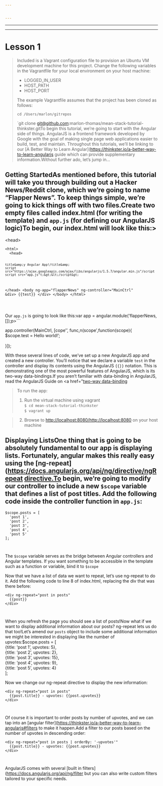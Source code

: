 ```yaml
---


---
```


<hr>
<hr>
<h1 id="lesson-1">Lesson 1</h1>
<blockquote>
<p>Included is a Vagrant configuration file to provision an Ubuntu VM development machine for this project. Change the following variables in the Vagrantfile for your local environment on your host machine:</p>
<ul>
<li>LOGGED_IN_USER</li>
<li>HOST_PATH</li>
<li>HOST_PORT</li>
</ul>
<p>The example Vagrantfile assumes that the project has been cloned as follows:</p>
<p><code>cd /Users/marlon/gitrepos</code></p>
<p>`git clone <a href="mailto:git@github.com">git@github.com</a>:marlon-thomas/mean-stack-tutorial-thinkster.gitTo begin this tutorial, we’re going to start with the Angular side of things. AngularJS is a frontend framework developed by Google with the goal of making single page web applications easier to build, test, and maintain. Throughout this tutorials, we’ll be linking to our  [A Better Way to Learn Angular](<a href="https://thinkster.io/a-better-way-to-learn-angularjs">https://thinkster.io/a-better-way-to-learn-angularjs</a>  guide which can provide supplementary information.Without further ado, let’s jump in…</p>
</blockquote>
<h2 id="getting-startedas-mentioned-before-this-tutorial-will-take-you-through-building-out-a-hacker-newsreddit-clone-which-we’re-going-to-name-“flapper-news”.-to-keep-things-simple-we’re-going-to-kick-things-off-with-two-files.create-two-empty-files-called--index.html--for-writing-the-template-and--app.js--for-defining-our-angularjs-logicto-begin-our--index.html--will-look-like-this">Getting StartedAs mentioned before, this tutorial will take you through building out a Hacker News/Reddit clone, which we’re going to name “Flapper News”. To keep things simple, we’re going to kick things off with two files.Create two empty files called  index.html  (for writing the template) and  <code>app.js</code>  (for defining our AngularJS logic)To begin, our  index.html  will look like this:&gt;</h2>
<p>&lt;head&gt;</p>
<pre><code>&lt;html&gt;
  &lt;head&gt;
    
    title&amp;y Angular App!/title&amp;
    script src="https://ajax.googleapis.com/ajax/libs/angularjs/1.5.7/angular.min.js"/script    script src="app.js"t;&gt;&lt;/script&gt;
  &lt;/head&gt;
  &lt;body ng-app="flapperNews" ng-controller="MainCtrl"
    &amp;div&gt;
      {{test}}
    &lt;/div&gt;
  &lt;/body&gt;
&lt;/html&gt;

</code></pre>
<p>Our  <code>app.js</code>  is going to look like this:var app = angular.module('flapperNews, []);p&gt;```</p>
<p>app.controller(MainCtrl, [cope’’, func,n(scope′,function(scope){<br>
$scope.test = Hello world!’;<br><br>
}]);</p>
<p>
</p><p>With these several lines of code, we’ve set up a new AngularJS app and created a new controller. You’ll notice that we declare a variable  <code>test</code>  in the controller and display its contents using the AngularJS  <code>{{}}</code>  notation. This is demonstrating one of the most powerful features of AngularJS, which is its two-way data-bindings.If you aren’t familiar with data-binding in AngularJS, read the AngularJS Guide on  &lt;a href="<a href="https://docs.angularjs.org/guide/databinding">two-way data-binding</a></p>
<blockquote>
<p>To run the app:</p>
<ol>
<li>Run the virtual machine using vagrant<br>
<code>$ cd mean-stack-tutorial-thinkster</code><br>
<code>$ vagrant up</code></li>
</ol>
</blockquote>
<blockquote>
<ol start="2">
<li>Browse to  <a href="http://localhost:8080/http://localhost:8080">http://localhost:8080/http://localhost:8080</a> on your host machine</li>
</ol>
</blockquote>
<h2 id="displaying-listsone-thing-that-is-going-to-be-absolutely-fundamental-to-our-app-is-displaying-lists.-fortunately-angular-makes-this-really-easy-using-the--ng-repeathttpsdocs.angularjs.orgapingdirectivengrepeat--directive.to-begin-we’re-going-to-modify-our-controller-to-include-a-new--scope--variable-that-defines-a-list-of-post-titles.-add-the-following-code-inside-the-controller-function-in--app.js">Displaying ListsOne thing that is going to be absolutely fundamental to our app is displaying lists. Fortunately, angular makes this really easy using the  [ng-repeat](<a href="https://docs.angularjs.org/api/ng/directive/ngRepeat">https://docs.angularjs.org/api/ng/directive/ngRepeat</a>  <a href="http://directive.To">directive.To</a> begin, we’re going to modify our controller to include a new  <code>$scope</code>  variable that defines a list of post titles. Add the following code inside the controller function in  <code>app.js</code>:</h2>
<pre><code>$scope.posts = [
  'post 1',
  'post 2',
  'post 3',
  'post 4',
  'post 5'
];

</code></pre>
<p>The  <code>$scope</code>  variable serves as the bridge between Angular controllers and Angular templates. If you want something to be accessible in the template such as a function or variable, bind it to  <code>$scope</code></p>
<p>Now that we have a list of data we want to repeat, let’s use  ng-repeat  to do it. Add the following code to line 8 of index.html, replacing the div that was there before:</p>
<pre><code>&lt;div ng-repeat="post in posts"
  {{post}}
&lt;/div&gt;

</code></pre>
<p>When you refresh the page you should see a list of posts!Now what if we want to display additional information about our posts?  ng-repeat  lets us do that too!Let’s amend our  <code>posts</code>  object to include some additional information we might be interested in displaying like the number of upvotes:$scope.posts = [<br>
{title: ‘post 1’, upvotes: 5},<br>
{title: ‘post 2’, upvotes: 2},<br>
{title: ‘post 3’, upvotes: 15},<br>
{title: ‘post 4’, upvotes: 9},<br>
{title: ‘post 5’, upvotes: 4}<br>
];</p>
<p>Now we change our  ng-repeat  directive to display the new information:</p>
<pre><code>&lt;div ng-repeat="post in posts"
  {{post.title}} - upvotes: {{post.upvotes}}
&lt;/div&gt;

</code></pre>
<p>Of course it is important to order posts by number of upvotes, and we can tap into an  [angular filter](<a href="https://thinkster.io/a-better-way-to-learn-angularjs#filters">https://thinkster.io/a-better-way-to-learn-angularjs#filters</a>  to make it happen.Add a filter to our posts based on the number of upvotes in descending order:</p>
<pre><code>&lt;div ng-repeat="post in posts | orderBy: '-upvotes'"
  {{post.title}} - upvotes: {{post.upvotes}}
&lt;/div&gt;

</code></pre>
<p>AngularJS comes with several  [built in filters](<a href="https://docs.angularjs.org/api/ng/filter">https://docs.angularjs.org/api/ng/filter</a>  but you can also write custom filters tailored to your specific needs.</p>

